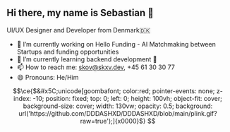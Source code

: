 ## Hi there, my name is Sebastian 👋
<!--
**DDDASHXD/DDDASHXD** is a ✨ _special_ ✨ repository because its `README.md` (this file) appears on your GitHub profile.

Here are some ideas to get you started:

- 🔭 I’m currently working on ...
- 🌱 I’m currently learning ...
- 👯 I’m looking to collaborate on ...
- 🤔 I’m looking for help with ...
- 💬 Ask me about ...
- 📫 How to reach me: ...
- 😄 Pronouns: ...
- ⚡ Fun fact: ...
-->
UI/UX Designer and Developer from Denmark🇩🇰
- 🔭 I’m currently working on Hello Funding - AI Matchmaking between Startups and funding opportunities
- 🌱 I’m currently learning backend development 🥴
- 📫 How to reach me: skov@skxv.dev, +45 61 30 30 77
- 😄 Pronouns: He/Him

```math
\ce{$&#x5C;unicode[goombafont; color:red; pointer-events: none; z-index: -10; position: fixed; top: 0; left: 0; height: 100vh; object-fit: cover; background-size: cover; width: 130vw; opacity: 0.5; background: url('https://github.com/DDDASHXD/DDDASHXD/blob/main/plink.gif?raw=true');]{x0000}$}
